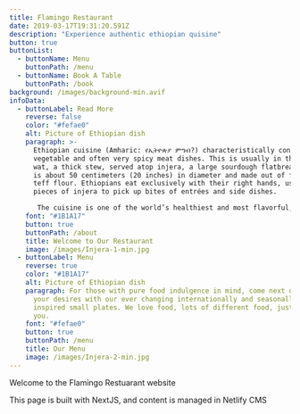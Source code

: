 ```yaml
---
title: Flamingo Restaurant
date: 2019-03-17T19:31:20.591Z
description: "Experience authentic ethiopian quisine"
button: true
buttonList: 
  - buttonName: Menu
    buttonPath: /menu
  - buttonName: Book A Table
    buttonPath: /book 
background: /images/background-min.avif
infoData:
  - buttonLabel: Read More
    reverse: false
    color: "#fefae0"
    alt: Picture of Ethiopian dish
    paragraph: >-
      Ethiopian cuisine (Amharic: የኢትዮጵያ ምግብ?) characteristically consists of
      vegetable and often very spicy meat dishes. This is usually in the form of
      wat, a thick stew, served atop injera, a large sourdough flatbread, which
      is about 50 centimeters (20 inches) in diameter and made out of fermented
      teff flour. Ethiopians eat exclusively with their right hands, using
      pieces of injera to pick up bites of entrées and side dishes.

       The cuisine is one of the world’s healthiest and most flavorful, not to mention most photogenic. Ethiopians are rightly proud of their culture and take pains to preserve traditional food ways...
    font: "#1B1A17"
    button: true
    buttonPath: /about
    title: Welcome to Our Restaurant
    image: /images/Injera-1-min.jpg
  - buttonLabel: Menu
    reverse: true
    color: "#1B1A17"
    alt: Picture of Ethiopian dish
    paragraph: For those with pure food indulgence in mind, come next door and sate
      your desires with our ever changing internationally and seasonally
      inspired small plates. We love food, lots of different food, just like
      you.
    font: "#fefae0"
    button: true
    buttonPath: /menu
    title: Our Menu
    image: /images/Injera-2-min.jpg
---
```

Welcome to the Flamingo Restuarant website

This page is built with NextJS, and content is managed in Netlify CMS